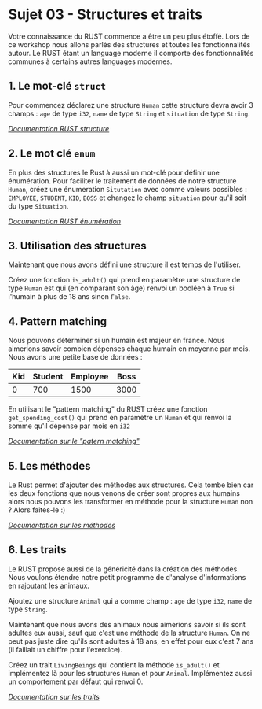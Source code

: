 # Sujet 03 - Structures et traits

Votre connaissance du RUST commence a être un peu plus étoffé. Lors de ce workshop nous allons parlés des structures et toutes les fonctionnalités autour. Le RUST étant un language moderne il comporte des fonctionnalités communes à certains autres languages modernes.

## 1. Le mot-clé `struct`

Pour commencez déclarez une structure `Human` cette structure devra avoir 3 champs : `age` de type `i32`, `name` de type `String` et `situation` de type `String`.

*[Documentation RUST structure](https://doc.rust-lang.org/book/ch05-01-defining-structs.html)*

## 2. Le mot clé `enum`

En plus des structures le Rust à aussi un mot-clé pour définir une énumération. Pour faciliter le traitement de données de notre structure `Human`, créez une énumeration `Situtation` avec comme valeurs possibles : `EMPLOYEE`, `STUDENT`, `KID`, `BOSS` et changez le champ `situation` pour qu'il soit du type `Situation`.

*[Documentation RUST énumération](https://doc.rust-lang.org/book/ch06-01-defining-an-enum.html)*

## 3. Utilisation des structures

Maintenant que nous avons défini une structure il est temps de l'utiliser.

Créez une fonction `is_adult()` qui prend en paramètre une structure de type `Human` est qui (en comparant son âge) renvoi un booléen à `True` si l'humain à plus de 18 ans sinon `False`.

## 4. Pattern matching

Nous pouvons déterminer si un humain est majeur en france. Nous aimerions savoir combien dépenses chaque humain en moyenne par mois. Nous avons une petite base de données :

| Kid | Student | Employee | Boss |
|-----|---------|----------|------|
| 0   | 700     | 1500     | 3000 |

En utilisant le "pattern matching" du RUST créez une fonction `get_spending_cost()` qui prend en paramètre un `Human` et qui renvoi la somme qu'il dépense par mois en `i32`

*[Documentation sur le "patern matching"](https://doc.rust-lang.org/book/ch06-02-match.html)*

## 5. Les méthodes

Le Rust permet d'ajouter des méthodes aux structures. Cela tombe bien car les deux fonctions que nous venons de créer sont propres aux humains alors nous pouvons les transformer en méthode pour la structure `Human` non ? Alors faites-le :)

*[Documentation sur les méthodes](https://doc.rust-lang.org/book/ch05-03-method-syntax.html)*

## 6. Les traits

Le RUST propose aussi de la généricité dans la création des méthodes. Nous voulons étendre notre petit programme de d'analyse d'informations en rajoutant les animaux.

Ajoutez une structure `Animal` qui a comme champ : `age` de type `i32`, `name` de type `String`.

Maintenant que nous avons des animaux nous aimerions savoir si ils sont adultes eux aussi, sauf que c'est une méthode de la structure `Human`. On ne peut pas juste dire qu'ils sont adultes à 18 ans, en effet pour eux c'est 7 ans (il faillait un chiffre pour l'exercice).

Créez un trait `LivingBeings` qui contient la méthode `is_adult()` et implémentez là pour les structures `Human` et pour `Animal`. Implémentez aussi un comportement par défaut qui renvoi 0.

*[Documentation sur les traits](https://doc.rust-lang.org/book/ch10-02-traits.html)*


